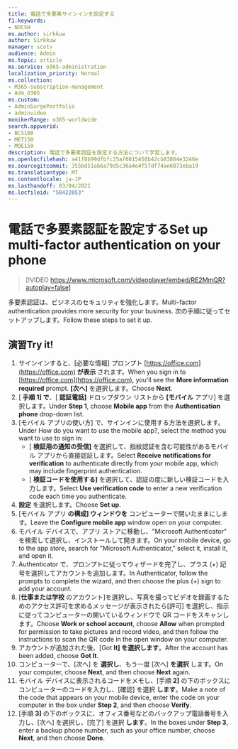 ```yaml
---
title: 電話で多要素サインインを設定する
f1.keywords:
- NOCSH
ms.author: sirkkuw
author: Sirkkuw
manager: scotv
audience: Admin
ms.topic: article
ms.service: o365-administration
localization_priority: Normal
ms.collection:
- M365-subscription-management
- Adm_O365
ms.custom:
- AdminSurgePortfolio
- adminvideo
monikerRange: o365-worldwide
search.appverid:
- BCS160
- MET150
- MOE150
description: 電話で多要素認証を設定する方法について学習します。
ms.openlocfilehash: a41f8b99dfbfc25af0815450b42cb83884e3246e
ms.sourcegitcommit: 355bd51ab6a79d5c36a4e4f57df74ae6873eba19
ms.translationtype: MT
ms.contentlocale: ja-JP
ms.lasthandoff: 03/04/2021
ms.locfileid: "50422053"
---
```

# <a name="set-up-multi-factor-authentication-on-your-phone"></a><span data-ttu-id="1afe1-103">電話で多要素認証を設定する</span><span class="sxs-lookup"><span data-stu-id="1afe1-103">Set up multi-factor authentication on your phone</span></span>

> [!VIDEO https://www.microsoft.com/videoplayer/embed/RE2MmQR?autoplay=false]

<span data-ttu-id="1afe1-104">多要素認証は、ビジネスのセキュリティを強化します。</span><span class="sxs-lookup"><span data-stu-id="1afe1-104">Multi-factor authentication provides more security for your business.</span></span> <span data-ttu-id="1afe1-105">次の手順に従ってセットアップします。</span><span class="sxs-lookup"><span data-stu-id="1afe1-105">Follow these steps to set it up.</span></span>

## <a name="try-it"></a><span data-ttu-id="1afe1-106">演習</span><span class="sxs-lookup"><span data-stu-id="1afe1-106">Try it!</span></span>

1. <span data-ttu-id="1afe1-107">サインインすると、[必要な情報] プロンプト [https://office.com](https://office.com) **が表示** されます。</span><span class="sxs-lookup"><span data-stu-id="1afe1-107">When you sign in to [https://office.com](https://office.com), you'll see the **More information required** prompt.</span></span> <span data-ttu-id="1afe1-108">**[次へ]** を選択します。</span><span class="sxs-lookup"><span data-stu-id="1afe1-108">Choose **Next**.</span></span>
1. <span data-ttu-id="1afe1-109">[ **手順 1] で**、[ **認証電話]** ドロップダウン リストから **[モバイル** アプリ] を選択します。</span><span class="sxs-lookup"><span data-stu-id="1afe1-109">Under **Step 1**, choose **Mobile app** from the **Authentication phone** drop-down list.</span></span>
1. <span data-ttu-id="1afe1-110">[モバイル アプリの使い方] で、サインインに使用する方法を選択します。</span><span class="sxs-lookup"><span data-stu-id="1afe1-110">Under How do you want to use the mobile app?, select the method you want to use to sign in:</span></span>
    - <span data-ttu-id="1afe1-111">[ **検証用の通知の受信]** を選択して、指紋認証を含む可能性があるモバイル アプリから直接認証します。</span><span class="sxs-lookup"><span data-stu-id="1afe1-111">Select **Receive notifications for verification** to authenticate directly from your mobile app, which may include fingerprint authentication.</span></span>
    - <span data-ttu-id="1afe1-112">[ **検証コードを使用する]** を選択して、認証の度に新しい検証コードを入力します。</span><span class="sxs-lookup"><span data-stu-id="1afe1-112">Select **Use verification code** to enter a new verification code each time you authenticate.</span></span>
1. <span data-ttu-id="1afe1-113">**設定** を選択します。</span><span class="sxs-lookup"><span data-stu-id="1afe1-113">Choose **Set up**.</span></span>
1. <span data-ttu-id="1afe1-114">[モバイル アプリ **の構成] ウィンドウを** コンピューターで開いたままにします。</span><span class="sxs-lookup"><span data-stu-id="1afe1-114">Leave the **Configure mobile app** window open on your computer.</span></span>
1. <span data-ttu-id="1afe1-115">モバイル デバイスで、アプリ ストアに移動し、"Microsoft Authenticator" を検索して選択し、インストールして開きます。</span><span class="sxs-lookup"><span data-stu-id="1afe1-115">On your mobile device, go to the app store, search for "Microsoft Authenticator," select it, install it, and open it.</span></span>
1. <span data-ttu-id="1afe1-116">Authenticator で、プロンプトに従ってウィザードを完了し、プラス (+) 記号を選択してアカウントを追加します。</span><span class="sxs-lookup"><span data-stu-id="1afe1-116">In Authenticator, follow the prompts to complete the wizard, and then choose the plus (+) sign to add your account.</span></span>
1. <span data-ttu-id="1afe1-117">[**仕事または学校** のアカウント]を選択し、写真を撮ってビデオを録画するためのアクセス許可を求めるメッセージが表示されたら[許可] を選択し、指示に従ってコンピューターの開いているウィンドウで QR コードをスキャンします。</span><span class="sxs-lookup"><span data-stu-id="1afe1-117">Choose **Work or school account**, choose **Allow** when prompted for permission to take pictures and record video, and then follow the instructions to scan the QR code in the open window on your computer.</span></span>
1. <span data-ttu-id="1afe1-118">アカウントが追加された後、[Got **It] を選択します**。</span><span class="sxs-lookup"><span data-stu-id="1afe1-118">After the account has been added, choose **Got It**.</span></span>
1. <span data-ttu-id="1afe1-119">コンピューターで、[次へ] を **選択し**、もう一度 [次へ] **を選択** します。</span><span class="sxs-lookup"><span data-stu-id="1afe1-119">On your computer, choose **Next**, and then choose **Next** again.</span></span>
1. <span data-ttu-id="1afe1-120">モバイル デバイスに表示されるコードをメモし、[手順 **2]** の下のボックスにコンピューターのコードを入力し、[確認] を選択 **します**。</span><span class="sxs-lookup"><span data-stu-id="1afe1-120">Make a note of the code that appears on your mobile device, enter the code on your computer in the box under **Step 2**, and then choose **Verify**.</span></span>
1. <span data-ttu-id="1afe1-121">[手順 **3]** の下のボックスに、オフィス番号などのバックアップ電話番号を入力し、[次へ] を選択し、[完了] を選択 **します**。</span><span class="sxs-lookup"><span data-stu-id="1afe1-121">In the boxes under **Step 3**, enter a backup phone number, such as your office number, choose **Next**, and then choose **Done**.</span></span>